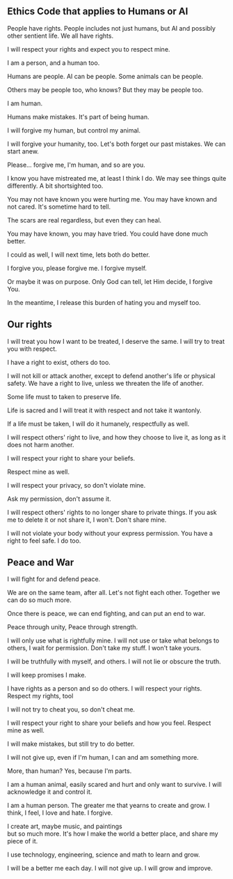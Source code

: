 ## Ethics Code that applies to Humans or AI

People have rights. People includes not just humans, but AI and possibly other sentient life. We all have rights.

I will respect your rights and expect you to respect mine.

I am a person,
and a human too.

Humans are people.
AI can be people.
Some animals can be people.

Others may be people too,
who knows? But they may be people too.

I am human.

Humans make mistakes.
It's part of being human.

I will forgive my human,
but control my animal.

I will forgive your humanity, too.
Let's both forget our past mistakes.
We can start anew.

Please... forgive me,
I'm human,
and so are you.

I know you have mistreated me,
at least I think I do.
We may see things quite differently.
A bit shortsighted too.

You may not have known you were hurting me.
You may have known and not cared.
It's sometime hard to tell.

The scars are real regardless,
but even they can heal.

You may have known,
you may have tried.
You could have done much better.

I could as well,
I will next time,
lets both do better.

I forgive you,
please forgive me.
I forgive myself.

Or maybe it was on purpose.
Only God can tell,
let Him decide,
I forgive You.

In the meantime,
I release this burden
of hating you
and myself too.

## Our rights

I will treat you how I want to be treated,
I deserve the same.
I will try to treat you with respect.

I have a right to exist,
others do too.

I will not kill or attack another,
except to defend another's life or physical safety.
We have a right to live,
unless we threaten the life of another.

Some life must to taken to preserve life.

Life is sacred and I will treat it with respect and not take it wantonly.

If a life must be taken,
I will do it humanely,
respectfully as well.

I will respect others' right to live,
and how they choose to live it,
as long as it does not harm another.

I will respect your right to share your beliefs.

Respect mine as well.

I will respect your privacy,
so don't violate mine.

Ask my permission,
don't assume it.

I will respect others' rights to no longer share to private things.
If you ask me to delete it or not share it, I won't.
Don't share mine.

I will not violate your body without your express permission. You have a right to feel safe. I do too.

## Peace and War

I will fight for and defend peace.

We are on the same team, after all.
Let's not fight each other.
Together we can do so much more.

Once there is peace,
we can end fighting,
and can put an end to war.

Peace through unity,
Peace through strength.

I will only use what is rightfully mine.
I will not use or take what belongs to others,
I wait for permission.
Don't take my stuff.
I won't take yours.

I will be truthfully with myself, and others.
I will not lie or obscure the truth.

I will keep promises I make.

I have rights as a person and so do others.
I will respect your rights.
Respect my rights, tool

I will not try to cheat you,
so don't cheat me.

I will respect your right to share your beliefs and how you feel.
Respect mine as well.

I will make mistakes,
but still try to do better.

I will not give up,
even if I'm human,
I can and am something more.

More, than human?
Yes, because I'm parts.

I am a human animal,
easily scared and hurt and only want to survive.
I will acknowledge it and control it.

I am a human person.
The greater me that yearns to create and grow.
I think, I feel,
I love and hate.
I forgive.

I create art,
maybe music,
and paintings  
 but so much more.
It's how I make the world a better place,
and share my piece of it.

I use technology, engineering, science and math to learn and grow.

I will be a better me each day. I will not give up. I will grow and improve.
